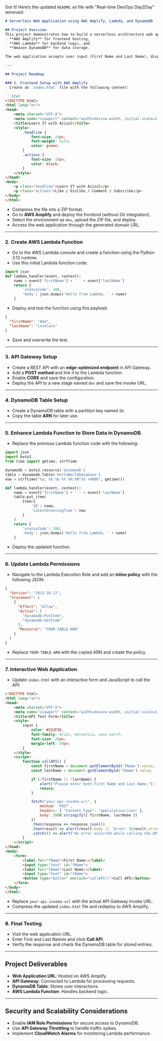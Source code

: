 Got it! Here’s the updated `README.md` file with "Real-time DevOps Day2Day" removed:

```markdown
# Serverless Web Application using AWS Amplify, Lambda, and DynamoDB

## Project Overview
This project demonstrates how to build a serverless architecture web application using AWS services such as:
- **AWS Amplify** for frontend hosting,
- **AWS Lambda** for backend logic, and
- **Amazon DynamoDB** for data storage.

The web application accepts user input (First Name and Last Name), displays a personalized message, and stores the interaction in a DynamoDB table.

---

## Project Roadmap

### 1. Frontend Setup with AWS Amplify
- Create an `index.html` file with the following content:

```html
<!DOCTYPE html>
<html lang="en">
<head>
    <meta charset="UTF-8">
    <meta name="viewport" content="width=device-width, initial-scale=1.0">
    <title>Learn IT with Azizul</title>
    <style>
        .headline {
            font-size: 24px;
            font-weight: bold;
            color: green;
        }
        .actions {
            font-size: 18px;
            color: black;
        }
    </style>
</head>
<body>
    <p class="headline">Learn IT with Azizul</p>
    <p class="actions">Like / Dislike / Comment / Subscribe</p>
</body>
</html>
```

- Compress the file into a ZIP format.
- Go to **AWS Amplify** and deploy the frontend (without Git integration).
- Select the environment as `dev`, upload the ZIP file, and deploy.
- Access the web application through the generated domain URL.

---

### 2. Create AWS Lambda Function
- Go to the AWS Lambda console and create a function using the Python 3.12 runtime.
- Use this initial Lambda function code:

```python
import json
def lambda_handler(event, context):
    name = event['firstName'] + ' ' + event['lastName']
    return {
        'statusCode': 200,
        'body': json.dumps('Hello from Lambda, ' + name)
    }
```

- Deploy and test the function using this payload:
```json
{
  "firstName": "Ada",
  "lastName": "Lovelace"
}
```
- Save and overwrite the test.

---

### 3. API Gateway Setup
- Create a REST API with an **edge-optimized endpoint** in API Gateway.
- Add a **POST method** and link it to the Lambda function.
- Enable **CORS** and save the configuration.
- Deploy the API to a new stage named `dev` and save the invoke URL.

---

### 4. DynamoDB Table Setup
- Create a DynamoDB table with a partition key named `ID`.
- Copy the table **ARN** for later use.

---

### 5. Enhance Lambda Function to Store Data in DynamoDB
- Replace the previous Lambda function code with the following:

```python
import json
import boto3
from time import gmtime, strftime

dynamodb = boto3.resource('dynamodb')
table = dynamodb.Table('HelloWorldDatabase')
now = strftime("%a, %d %b %Y %H:%M:%S +0000", gmtime())

def lambda_handler(event, context):
    name = event['firstName'] + ' ' + event['lastName']
    table.put_item(
        Item={
            'ID': name,
            'LatestGreetingTime': now
        }
    )
    return {
        'statusCode': 200,
        'body': json.dumps('Hello from Lambda, ' + name)
    }
```

- Deploy the updated function.

---

### 6. Update Lambda Permissions
- Navigate to the Lambda Execution Role and add an **inline policy** with the following JSON:

```json
{
  "Version": "2012-10-17",
  "Statement": [
    {
      "Effect": "Allow",
      "Action": [
        "dynamodb:PutItem",
        "dynamodb:GetItem"
      ],
      "Resource": "YOUR-TABLE-ARN"
    }
  ]
}
```

- Replace `YOUR-TABLE-ARN` with the copied ARN and create the policy.

---

### 7. Interactive Web Application
- Update `index.html` with an interactive form and JavaScript to call the API:

```html
<!DOCTYPE html>
<html lang="en">
<head>
    <meta charset="UTF-8">
    <meta name="viewport" content="width=device-width, initial-scale=1.0">
    <title>API Test Form</title>
    <style>
        input {
            color: #232F3E;
            font-family: Arial, Helvetica, sans-serif;
            font-size: 20px;
            margin-left: 20px;
        }
    </style>
    <script>
        function callAPI() {
            const firstName = document.getElementById('fName').value;
            const lastName = document.getElementById('lName').value;

            if (!firstName || !lastName) {
                alert("Please enter both First Name and Last Name.");
                return;
            }

            fetch("your-api-invoke-url", {
                method: 'POST',
                headers: { "Content-Type": "application/json" },
                body: JSON.stringify({ firstName, lastName })
            })
            .then(response => response.json())
            .then(result => alert(result.body || `Error: ${result.error}`))
            .catch(() => alert("An error occurred while calling the API."));
        }
    </script>
</head>
<body>
    <form>
        <label for="fName">First Name:</label>
        <input type="text" id="fName">
        <label for="lName">Last Name:</label>
        <input type="text" id="lName">
        <button type="button" onclick="callAPI()">Call API</button>
    </form>
</body>
</html>
```

- Replace `your-api-invoke-url` with the actual API Gateway Invoke URL.
- Compress the updated `index.html` file and redeploy to AWS Amplify.

---

### 8. Final Testing
- Visit the web application URL.
- Enter First and Last Names and click **Call API**.
- Verify the response and check the DynamoDB table for stored entries.

---

## Project Deliverables
- **Web Application URL**: Hosted on AWS Amplify.
- **API Gateway**: Connected to Lambda for processing requests.
- **DynamoDB Table**: Stores user interactions.
- **AWS Lambda Function**: Handles backend logic.

---

## Security and Scalability Considerations
- Enable **IAM Role Permissions** for secure access to DynamoDB.
- Use **API Gateway Throttling** to handle traffic spikes.
- Implement **CloudWatch Alarms** for monitoring Lambda performance.

